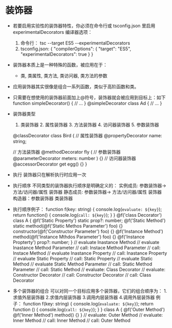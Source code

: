 # 装饰器

- 若要启用实验性的装饰器特性，你必须在命令行或 tsconfig.json 里启用 experimentalDecorators 编译器选项：
  1. 命令行： tsc --target ES5 --experimentalDecorators
  2. tsconfig.json:
     {
     "compilerOptions": {
     "target": "ES5",
     "experimentalDecorators": true
     }
     }
- 装饰器本质上是一种特殊的函数，被应用在于：

  - 类, 类属性, 类方法, 类访问器, 类方法的参数

- 应用装饰器其实很像是组合一系列函数，类似于高阶函数和类。
- 只需要在想使用的装饰器前面加上@符号，装饰器就会被应用到目标上：如下
  function simpleDecorator() {
  // ...
  }
  @simpleDecorator
  class Ad {
  // ...
  }

- 装饰器类型

  1. 类装饰器 2. 属性装饰器 3. 方法装饰器 4. 访问器装饰器 5. 参数装饰器

  @classDecorator
  class Bird {
  // 属性装饰器
  @propertyDecorator
  name: string;

  // 方法装饰器
  @methodDecorator
  fly (
  // 参数装饰器
  @parameterDecorator
  meters: number
  ) {}
  // 访问器装饰器
  @accessorDecorator
  get egg() {}
  }

- 执行
  装饰器只在解析执行时应用一次

- 执行顺序
  不同类型的装饰器执行顺序是明确定义的：
  实例成员: 参数装饰器-> 方法/访问器/属性 装饰器
  静态成员: 参数装饰器-> 方法/访问器/属性 装饰器
  构造器：参数装饰器
  类装饰器
- 执行顺序例子：
  function f(key: string) {
  console.log(`evaluate: ${key}`);
  return function() {
  console.log(`call: ${key}`);
  }
  }
  @f('class Decorator')
  class A {
  @f('Static Property')
  static prop?: number;
  @f('Static Method')
  static method(@f('Static Methos Parameter') foo) {}
  constructor(@f('Constructor Parameter') foo) {}
  @f('Instance Method')
  method(@f('Instance Mthdos Parameter') foo) {}
  @f('Instance Propterty')
  prop?: number;
  }
  // evaluate Inastance Method
  // evaluate Inastance Method Parameter
  // call: Instace Method Parameter
  // call: Instace Method
  // evaluate Inastance Property
  // call: Inastance Property
  // evaluate Static Property
  // call: Static Property
  // evaluate Static Method
  // evaluate Static Method Parameter
  // call: Static Method Parameter
  // call: Static Method
  // evaluate: Class Decorator
  // evaluate: Constructor Decorator
  // call: Constructor Decorator
  // call: Class Decorator

- 多个装饰器的组合
  可以对同一个目标应用多个装饰器，它们的组合顺序为： 1.求值外层装饰器 2.求值内层装饰器 3.调用内层装饰器 4.调用外层装饰器
  例子：
  function f(key: string) {
  console.log(`evaluate: ${key}`);
  return function () {
  console.log(`call: ${key}`);
  }
  }
  class A {
  @f('Outer Method')
  @f('Inner Method')
  method() {}
  }
  // evaluate: Outer Method
  // evaluate: Inner Method
  // call: Inner Method
  // call: Outer Method
